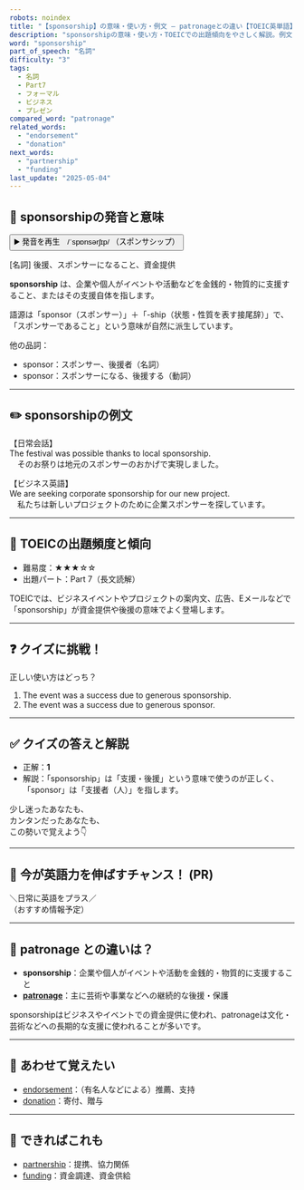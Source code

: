 ```yaml
---
robots: noindex
title: "【sponsorship】の意味・使い方・例文 ― patronageとの違い【TOEIC英単語】"
description: "sponsorshipの意味・使い方・TOEICでの出題傾向をやさしく解説。例文・クイズ付きでpatronageとの違いもわかりやすく学べます。"
word: "sponsorship"
part_of_speech: "名詞"
difficulty: "3"
tags:
  - 名詞
  - Part7
  - フォーマル
  - ビジネス
  - プレゼン
compared_word: "patronage"
related_words:
  - "endorsement"
  - "donation"
next_words:
  - "partnership"
  - "funding"
last_update: "2025-05-04"
---
```


## 🔰 sponsorshipの発音と意味

<button class="play-audio" onclick="playTTS('sponsorship')">
  <span class="play-audio-main">
    ▶️ 発音を再生　/ˈspɒnsərʃɪp/
  </span>
  <span class="play-audio-sub">
    （スポンサシップ）
  </span>
</button>

[名詞] 後援、スポンサーになること、資金提供

**sponsorship** は、企業や個人がイベントや活動などを金銭的・物質的に支援すること、またはその支援自体を指します。

語源は「sponsor（スポンサー）」＋「-ship（状態・性質を表す接尾辞）」で、「スポンサーであること」という意味が自然に派生しています。

他の品詞：  
- sponsor：スポンサー、後援者（名詞）
- sponsor：スポンサーになる、後援する（動詞）

---

## ✏️ sponsorshipの例文

【日常会話】  
The festival was possible thanks to local sponsorship.  
　そのお祭りは地元のスポンサーのおかげで実現しました。

【ビジネス英語】  
We are seeking corporate sponsorship for our new project.  
　私たちは新しいプロジェクトのために企業スポンサーを探しています。

---

## 🎯 TOEICの出題頻度と傾向

- 難易度：★★★☆☆
- 出題パート：Part 7（長文読解）

TOEICでは、ビジネスイベントやプロジェクトの案内文、広告、Eメールなどで「sponsorship」が資金提供や後援の意味でよく登場します。

---

## ❓ クイズに挑戦！

正しい使い方はどっち？

1. The event was a success due to generous sponsorship.  
2. The event was a success due to generous sponsor.

---

## ✅ クイズの答えと解説

- 正解：**1**
- 解説：「sponsorship」は「支援・後援」という意味で使うのが正しく、「sponsor」は「支援者（人）」を指します。

少し迷ったあなたも、  
カンタンだったあなたも、  
この勢いで覚えよう👇️

---

## 🚀 今が英語力を伸ばすチャンス！ (PR)

<div class="info-center">
＼日常に英語をプラス／<br>  
（おすすめ情報予定）
</div>

---

## 🤔  patronage との違いは？

- **sponsorship**：企業や個人がイベントや活動を金銭的・物質的に支援すること
- **[patronage](/word/patronage)**：主に芸術や事業などへの継続的な後援・保護

sponsorshipはビジネスやイベントでの資金提供に使われ、patronageは文化・芸術などへの長期的な支援に使われることが多いです。

---

## 🧩 あわせて覚えたい

- [endorsement](/word/endorsement)：（有名人などによる）推薦、支持
- [donation](/word/donation)：寄付、贈与

---

## 📖 できればこれも

- [partnership](/word/partnership)：提携、協力関係
- [funding](/word/funding)：資金調達、資金供給

<!-- cvid: aid02_bid23 -->
